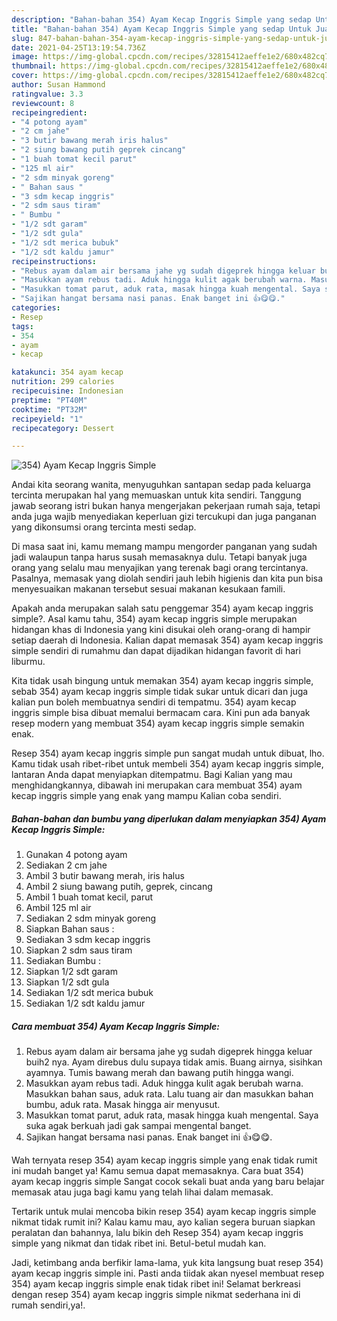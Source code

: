 ```yaml
---
description: "Bahan-bahan 354) Ayam Kecap Inggris Simple yang sedap Untuk Jualan"
title: "Bahan-bahan 354) Ayam Kecap Inggris Simple yang sedap Untuk Jualan"
slug: 847-bahan-bahan-354-ayam-kecap-inggris-simple-yang-sedap-untuk-jualan
date: 2021-04-25T13:19:54.736Z
image: https://img-global.cpcdn.com/recipes/32815412aeffe1e2/680x482cq70/354-ayam-kecap-inggris-simple-foto-resep-utama.jpg
thumbnail: https://img-global.cpcdn.com/recipes/32815412aeffe1e2/680x482cq70/354-ayam-kecap-inggris-simple-foto-resep-utama.jpg
cover: https://img-global.cpcdn.com/recipes/32815412aeffe1e2/680x482cq70/354-ayam-kecap-inggris-simple-foto-resep-utama.jpg
author: Susan Hammond
ratingvalue: 3.3
reviewcount: 8
recipeingredient:
- "4 potong ayam"
- "2 cm jahe"
- "3 butir bawang merah iris halus"
- "2 siung bawang putih geprek cincang"
- "1 buah tomat kecil parut"
- "125 ml air"
- "2 sdm minyak goreng"
- " Bahan saus "
- "3 sdm kecap inggris"
- "2 sdm saus tiram"
- " Bumbu "
- "1/2 sdt garam"
- "1/2 sdt gula"
- "1/2 sdt merica bubuk"
- "1/2 sdt kaldu jamur"
recipeinstructions:
- "Rebus ayam dalam air bersama jahe yg sudah digeprek hingga keluar buih2 nya. Ayam direbus dulu supaya tidak amis. Buang airnya, sisihkan ayamnya. Tumis bawang merah dan bawang putih hingga wangi."
- "Masukkan ayam rebus tadi. Aduk hingga kulit agak berubah warna. Masukkan bahan saus, aduk rata. Lalu tuang air dan masukkan bahan bumbu, aduk rata. Masak hingga air menyusut."
- "Masukkan tomat parut, aduk rata, masak hingga kuah mengental. Saya suka agak berkuah jadi gak sampai mengental banget."
- "Sajikan hangat bersama nasi panas. Enak banget ini 👍😋😋."
categories:
- Resep
tags:
- 354
- ayam
- kecap

katakunci: 354 ayam kecap 
nutrition: 299 calories
recipecuisine: Indonesian
preptime: "PT40M"
cooktime: "PT32M"
recipeyield: "1"
recipecategory: Dessert

---
```



![354) Ayam Kecap Inggris Simple](https://img-global.cpcdn.com/recipes/32815412aeffe1e2/680x482cq70/354-ayam-kecap-inggris-simple-foto-resep-utama.jpg)

Andai kita seorang wanita, menyuguhkan santapan sedap pada keluarga tercinta merupakan hal yang memuaskan untuk kita sendiri. Tanggung jawab seorang istri bukan hanya mengerjakan pekerjaan rumah saja, tetapi anda juga wajib menyediakan keperluan gizi tercukupi dan juga panganan yang dikonsumsi orang tercinta mesti sedap.

Di masa  saat ini, kamu memang mampu mengorder panganan yang sudah jadi walaupun tanpa harus susah memasaknya dulu. Tetapi banyak juga orang yang selalu mau menyajikan yang terenak bagi orang tercintanya. Pasalnya, memasak yang diolah sendiri jauh lebih higienis dan kita pun bisa menyesuaikan makanan tersebut sesuai makanan kesukaan famili. 



Apakah anda merupakan salah satu penggemar 354) ayam kecap inggris simple?. Asal kamu tahu, 354) ayam kecap inggris simple merupakan hidangan khas di Indonesia yang kini disukai oleh orang-orang di hampir setiap daerah di Indonesia. Kalian dapat memasak 354) ayam kecap inggris simple sendiri di rumahmu dan dapat dijadikan hidangan favorit di hari liburmu.

Kita tidak usah bingung untuk memakan 354) ayam kecap inggris simple, sebab 354) ayam kecap inggris simple tidak sukar untuk dicari dan juga kalian pun boleh membuatnya sendiri di tempatmu. 354) ayam kecap inggris simple bisa dibuat memalui bermacam cara. Kini pun ada banyak resep modern yang membuat 354) ayam kecap inggris simple semakin enak.

Resep 354) ayam kecap inggris simple pun sangat mudah untuk dibuat, lho. Kamu tidak usah ribet-ribet untuk membeli 354) ayam kecap inggris simple, lantaran Anda dapat menyiapkan ditempatmu. Bagi Kalian yang mau menghidangkannya, dibawah ini merupakan cara membuat 354) ayam kecap inggris simple yang enak yang mampu Kalian coba sendiri.

<!--inarticleads1-->

##### Bahan-bahan dan bumbu yang diperlukan dalam menyiapkan 354) Ayam Kecap Inggris Simple:

1. Gunakan 4 potong ayam
1. Sediakan 2 cm jahe
1. Ambil 3 butir bawang merah, iris halus
1. Ambil 2 siung bawang putih, geprek, cincang
1. Ambil 1 buah tomat kecil, parut
1. Ambil 125 ml air
1. Sediakan 2 sdm minyak goreng
1. Siapkan  Bahan saus :
1. Sediakan 3 sdm kecap inggris
1. Siapkan 2 sdm saus tiram
1. Sediakan  Bumbu :
1. Siapkan 1/2 sdt garam
1. Siapkan 1/2 sdt gula
1. Sediakan 1/2 sdt merica bubuk
1. Sediakan 1/2 sdt kaldu jamur




<!--inarticleads2-->

##### Cara membuat 354) Ayam Kecap Inggris Simple:

1. Rebus ayam dalam air bersama jahe yg sudah digeprek hingga keluar buih2 nya. Ayam direbus dulu supaya tidak amis. Buang airnya, sisihkan ayamnya. Tumis bawang merah dan bawang putih hingga wangi.
1. Masukkan ayam rebus tadi. Aduk hingga kulit agak berubah warna. Masukkan bahan saus, aduk rata. Lalu tuang air dan masukkan bahan bumbu, aduk rata. Masak hingga air menyusut.
1. Masukkan tomat parut, aduk rata, masak hingga kuah mengental. Saya suka agak berkuah jadi gak sampai mengental banget.
1. Sajikan hangat bersama nasi panas. Enak banget ini 👍😋😋.




Wah ternyata resep 354) ayam kecap inggris simple yang enak tidak rumit ini mudah banget ya! Kamu semua dapat memasaknya. Cara buat 354) ayam kecap inggris simple Sangat cocok sekali buat anda yang baru belajar memasak atau juga bagi kamu yang telah lihai dalam memasak.

Tertarik untuk mulai mencoba bikin resep 354) ayam kecap inggris simple nikmat tidak rumit ini? Kalau kamu mau, ayo kalian segera buruan siapkan peralatan dan bahannya, lalu bikin deh Resep 354) ayam kecap inggris simple yang nikmat dan tidak ribet ini. Betul-betul mudah kan. 

Jadi, ketimbang anda berfikir lama-lama, yuk kita langsung buat resep 354) ayam kecap inggris simple ini. Pasti anda tiidak akan nyesel membuat resep 354) ayam kecap inggris simple enak tidak ribet ini! Selamat berkreasi dengan resep 354) ayam kecap inggris simple nikmat sederhana ini di rumah sendiri,ya!.

